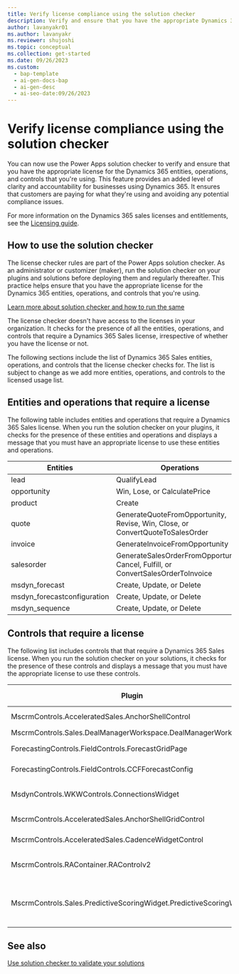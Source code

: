 ```yaml
---
title: Verify license compliance using the solution checker
description: Verify and ensure that you have the appropriate Dynamics 365 license with the Dynamics 365 license checker.
author: lavanyakr01
ms.author: lavanyakr
ms.reviewer: shujoshi
ms.topic: conceptual
ms.collection: get-started
ms.date: 09/26/2023
ms.custom:
  - bap-template
  - ai-gen-docs-bap
  - ai-gen-desc
  - ai-seo-date:09/26/2023
---
```


# Verify license compliance using the solution checker

You can now use the Power Apps solution checker to verify and ensure that you have the appropriate license for the Dynamics 365 entities, operations, and controls that you're using. This feature provides an added level of clarity and accountability for businesses using Dynamics 365. It ensures that customers are paying for what they're using and avoiding any potential compliance issues.

For more information on the Dynamics 365 sales licenses and entitlements, see the [Licensing guide](https://go.microsoft.com/fwlink/?LinkId=866544&clcid=0x409).

## How to use the solution checker

The license checker rules are part of the Power Apps solution checker. As an administrator or customizer (maker), run the solution checker on your plugins and solutions before deploying them and regularly thereafter. This practice helps ensure that you have the appropriate license for the Dynamics 365 entities, operations, and controls that you're using.

[Learn more about solution checker and how to run the same](/power-apps/maker/data-platform/use-powerapps-checker)

The license checker doesn't have access to the licenses in your organization. It checks for the presence of all the entities, operations, and controls that require a Dynamics 365 Sales license, irrespective of whether you have the license or not.  

The following sections include the list of Dynamics 365 Sales entities, operations, and controls that the license checker checks for. The list is subject to change as we add more entities, operations, and controls to the licensed usage list.

## Entities and operations that require a license

The following table includes entities and operations that require a Dynamics 365 Sales license. When you run the solution checker on your plugins, it checks for the presence of these entities and operations and displays a message that you must have an appropriate license to use these entities and operations.


|Entities  |Operations  |
|---------|---------|
|lead     | QualifyLead        |
|opportunity     |  Win, Lose, or CalculatePrice       |
|product     |   Create      |
|quote     |  GenerateQuoteFromOpportunity, Revise, Win, Close, or ConvertQuoteToSalesOrder       |
|invoice     |GenerateInvoiceFromOpportunity         |
|salesorder    |   GenerateSalesOrderFromOpportunity, Cancel, Fulfill, or  ConvertSalesOrderToInvoice      |
|msdyn_forecast     |  Create, Update, or Delete       |
|msdyn_forecastconfiguration     | Create, Update, or Delete        |
|msdyn_sequence     |  Create, Update, or Delete       |

## Controls that require a license

The following list includes controls that that require a Dynamics 365 Sales license. When you run the solution checker on your solutions, it checks for the presence of these controls and displays a message that you must have the appropriate license to use these controls.



|Plugin  |Control Name  |
|---------|---------|
|MscrmControls.AcceleratedSales.AnchorShellControl     | Focused view        |
|MscrmControls.Sales.DealManagerWorkspace.DealManagerWorkspace     | Pipeline view        |
|ForecastingControls.FieldControls.ForecastGridPage     |  Forecasting grid       |
|ForecastingControls.FieldControls.CCFForecastConfig     | Forecast configuration        |
|MsdynControls.WKWControls.ConnectionsWidget     | Who knows whom widget        |
|MscrmControls.AcceleratedSales.AnchorShellGridControl     |   Sales accelerator      |
|MscrmControls.AcceleratedSales.CadenceWidgetControl     |  Upnext widget       |
|MscrmControls.RAContainer.RAControlv2     | Relationship analytics widget        |
|MscrmControls.Sales.PredictiveScoringWidget.PredictiveScoringWidget     | Predictive lead and opportunity scoring widgets         |


## See also

[Use solution checker to validate your solutions](/power-apps/maker/data-platform/use-powerapps-checker)  